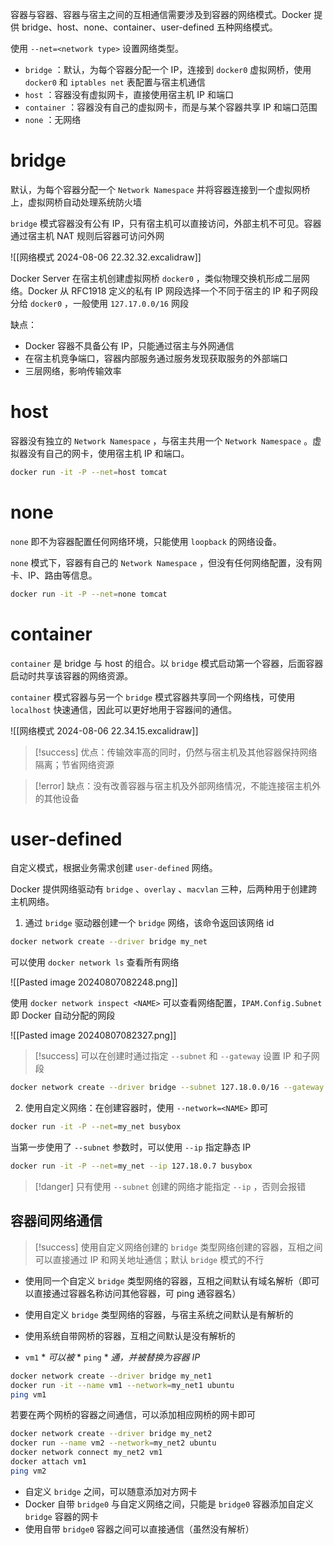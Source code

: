 容器与容器、容器与宿主之间的互相通信需要涉及到容器的网络模式。Docker 提供 bridge、host、none、container、user-defined 五种网络模式。

使用 `--net=<network type>`  设置网络类型。
*  `bridge` ：默认，为每个容器分配一个 IP，连接到 `docker0`  虚拟网桥，使用 `docker0`  和 `iptables net`  表配置与宿主机通信
*  `host` ：容器没有虚拟网卡，直接使用宿主机 IP 和端口
*  `container` ：容器没有自己的虚拟网卡，而是与某个容器共享 IP 和端口范围
*  `none` ：无网络
# bridge

默认，为每个容器分配一个 `Network Namespace`  并将容器连接到一个虚拟网桥上，虚拟网桥自动处理系统防火墙

 `bridge`  模式容器没有公有 IP，只有宿主机可以直接访问，外部主机不可见。容器通过宿主机 NAT 规则后容器可访问外网

![[网络模式 2024-08-06 22.32.32.excalidraw]]

Docker Server 在宿主机创建虚拟网桥 `docker0` ，类似物理交换机形成二层网络。Docker 从 RFC1918 定义的私有 IP 网段选择一个不同于宿主的 IP 和子网段分给 `docker0` ，一般使用 `127.17.0.0/16`  网段

缺点：
* Docker 容器不具备公有 IP，只能通过宿主与外网通信
* 在宿主机竞争端口，容器内部服务通过服务发现获取服务的外部端口
* 三层网络，影响传输效率
# host

容器没有独立的 `Network Namespace` ，与宿主共用一个 `Network Namespace` 。虚拟器没有自己的网卡，使用宿主机 IP 和端口。

```bash
docker run -it -P --net=host tomcat
```
# none

 `none`  即不为容器配置任何网络环境，只能使用 `loopback`  的网络设备。

 `none`  模式下，容器有自己的 `Network Namespace` ，但没有任何网络配置，没有网卡、IP、路由等信息。

```bash
docker run -it -P --net=none tomcat
```
# container

 `container`  是 bridge 与 host 的组合。以 `bridge`  模式启动第一个容器，后面容器启动时共享该容器的网络资源。

 `container`  模式容器与另一个 `bridge`  模式容器共享同一个网络栈，可使用 `localhost`  快速通信，因此可以更好地用于容器间的通信。

![[网络模式 2024-08-06 22.34.15.excalidraw]]

> [!success] 优点：传输效率高的同时，仍然与宿主机及其他容器保持网络隔离；节省网络资源

> [!error] 缺点：没有改善容器与宿主机及外部网络情况，不能连接宿主机外的其他设备

# user-defined

自定义模式，根据业务需求创建 `user-defined`  网络。

Docker 提供网络驱动有 `bridge` 、`overlay` 、`macvlan`  三种，后两种用于创建跨主机网络。

1. 通过 `bridge`  驱动器创建一个 `bridge`  网络，该命令返回该网络 id

```bash title:'创建 my_net 类型网络'
docker network create --driver bridge my_net
```

可以使用 `docker network ls`  查看所有网络

![[Pasted image 20240807082248.png]]

使用 `docker network inspect <NAME>`  可以查看网络配置，`IPAM.Config.Subnet`  即 Docker 自动分配的网段

![[Pasted image 20240807082327.png]]

> [!success] 可以在创建时通过指定 `--subnet`  和 `--gateway`  设置 IP 和子网段

```bash
docker network create --driver bridge --subnet 127.18.0.0/16 --gateway 127.18.0.1 my_net
```

2. 使用自定义网络：在创建容器时，使用 `--network=<NAME>`  即可

```bash
docker run -it -P --net=my_net busybox
```

当第一步使用了 `--subnet` 参数时，可以使用 `--ip` 指定静态 IP

```bash
docker run -it -P --net=my_net --ip 127.18.0.7 busybox
```

> [!danger] 只有使用 `--subnet`  创建的网络才能指定 `--ip` ，否则会报错
## 容器间网络通信

> [!success] 使用自定义网络创建的 `bridge`  类型网络创建的容器，互相之间可以直接通过 IP 和网关地址通信；默认 `bridge`  模式的不行

* 使用同一个自定义 `bridge`  类型网络的容器，互相之间默认有域名解析（即可以直接通过容器名称访问其他容器，可 ping 通容器名）
* 使用自定义 `bridge`  类型网络的容器，与宿主系统之间默认是有解析的
* 使用系统自带网桥的容器，互相之间默认是没有解析的

* `vm1` * *可以被* * `ping` * *通，并被替换为容器 IP*

```bash
docker network create --driver bridge my_net1
docker run -it --name vm1 --network=my_net1 ubuntu
ping vm1
```

若要在两个网桥的容器之间通信，可以添加相应网桥的网卡即可

```bash
docker network create --driver bridge my_net2
docker run --name vm2 --network=my_net2 ubuntu
docker network connect my_net2 vm1
docker attach vm1
ping vm2
```

* 自定义 `bridge`  之间，可以随意添加对方网卡
* Docker 自带 `bridge0`  与自定义网络之间，只能是 `bridge0`  容器添加自定义 `bridge`  容器的网卡
* 使用自带 `bridge0`  容器之间可以直接通信（虽然没有解析）
